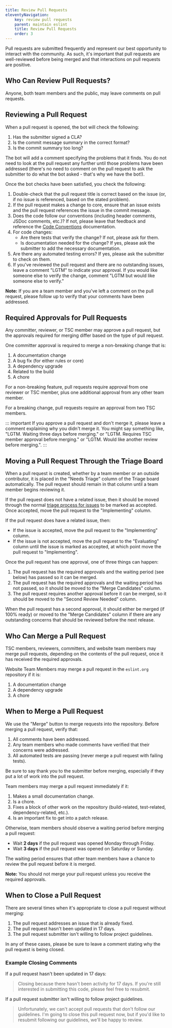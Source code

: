 ```yaml
---
title: Review Pull Requests
eleventyNavigation:
    key: review pull requests
    parent: maintain eslint
    title: Review Pull Requests
    order: 3
---
```


Pull requests are submitted frequently and represent our best opportunity to interact with the community. As such, it's important that pull requests are well-reviewed before being merged and that interactions on pull requests are positive.

## Who Can Review Pull Requests?

Anyone, both team members and the public, may leave comments on pull requests.

## Reviewing a Pull Request

When a pull request is opened, the bot will check the following:

1. Has the submitter signed a CLA?
1. Is the commit message summary in the correct format?
1. Is the commit summary too long?

The bot will add a comment specifying the problems that it finds. You do not need to look at the pull request any further until those problems have been addressed (there's no need to comment on the pull request to ask the submitter to do what the bot asked - that's why we have the bot!).

Once the bot checks have been satisfied, you check the following:

1. Double-check that the pull request title is correct based on the issue (or, if no issue is referenced, based on the stated problem).
1. If the pull request makes a change to core, ensure that an issue exists and the pull request references the issue in the commit message.
1. Does the code follow our conventions (including header comments, JSDoc comments, etc.)? If not, please leave that feedback and reference the [Code Conventions](../contribute/code-conventions) documentation.
1. For code changes:
    - Are there tests that verify the change? If not, please ask for them.
    - Is documentation needed for the change? If yes, please ask the submitter to add the necessary documentation.
1. Are there any automated testing errors? If yes, please ask the submitter to check on them.
1. If you've reviewed the pull request and there are no outstanding issues, leave a comment "LGTM" to indicate your approval. If you would like someone else to verify the change, comment "LGTM but would like someone else to verify."

**Note:** If you are a team member and you've left a comment on the pull request, please follow up to verify that your comments have been addressed.

## Required Approvals for Pull Requests

Any committer, reviewer, or TSC member may approve a pull request, but the approvals required for merging differ based on the type of pull request.

One committer approval is required to merge a non-breaking change that is:

1. A documentation change
1. A bug fix (for either rules or core)
1. A dependency upgrade
1. Related to the build
1. A chore

For a non-breaking feature, pull requests require approval from one reviewer or TSC member, plus one additional approval from any other team member.

For a breaking change, pull requests require an approval from two TSC members.

::: important
If you approve a pull request and don't merge it, please leave a comment explaining why you didn't merge it. You might say something like, "LGTM. Waiting three days before merging." or "LGTM. Requires TSC member approval before merging." or "LGTM. Would like another review before merging.".
:::

## Moving a Pull Request Through the Triage Board

When a pull request is created, whether by a team member or an outside contributor, it is placed in the "Needs Triage" column of the Triage board automatically. The pull request should remain in that column until a team member begins reviewing it.

If the pull request does not have a related issue, then it should be moved through the normal [triage process for issues](./manage-issues) to be marked as accepted. Once accepted, move the pull request to the "Implementing" column.

If the pull request does have a related issue, then:

- If the issue is accepted, move the pull request to the "Implementing" column.
- If the issue is not accepted, move the pull request to the "Evaluating" column until the issue is marked as accepted, at which point move the pull request to "Implementing".

Once the pull request has one approval, one of three things can happen:

1. The pull request has the required approvals and the waiting period (see below) has passed so it can be merged.
1. The pull request has the required approvals and the waiting period has not passed, so it should be moved to the "Merge Candidates" column.
1. The pull request requires another approval before it can be merged, so it should be moved to the "Second Review Needed" column.

When the pull request has a second approval, it should either be merged (if 100% ready) or moved to the "Merge Candidates" column if there are any outstanding concerns that should be reviewed before the next release.

## Who Can Merge a Pull Request

TSC members, reviewers, committers, and website team members may merge pull requests, depending on the contents of the pull request, once it has received the required approvals.

Website Team Members may merge a pull request in the `eslint.org` repository if it is:

1. A documentation change
1. A dependency upgrade
1. A chore

## When to Merge a Pull Request

We use the "Merge" button to merge requests into the repository. Before merging a pull request, verify that:

1. All comments have been addressed.
1. Any team members who made comments have verified that their concerns were addressed.
1. All automated tests are passing (never merge a pull request with failing tests).

Be sure to say thank you to the submitter before merging, especially if they put a lot of work into the pull request.

Team members may merge a pull request immediately if it:

1. Makes a small documentation change.
1. Is a chore.
1. Fixes a block of other work on the repository (build-related, test-related, dependency-related, etc.).
1. Is an important fix to get into a patch release.

Otherwise, team members should observe a waiting period before merging a pull request:

- Wait **2 days** if the pull request was opened Monday through Friday.
- Wait **3 days** if the pull request was opened on Saturday or Sunday.

The waiting period ensures that other team members have a chance to review the pull request before it is merged.

**Note:** You should not merge your pull request unless you receive the required approvals.

## When to Close a Pull Request

There are several times when it's appropriate to close a pull request without merging:

1. The pull request addresses an issue that is already fixed.
1. The pull request hasn't been updated in 17 days.
1. The pull request submitter isn't willing to follow project guidelines.

In any of these cases, please be sure to leave a comment stating why the pull request is being closed.

### Example Closing Comments

If a pull request hasn't been updated in 17 days:

> Closing because there hasn't been activity for 17 days. If you're still interested in submitting this code, please feel free to resubmit.

If a pull request submitter isn't willing to follow project guidelines.

> Unfortunately, we can't accept pull requests that don't follow our guidelines. I'm going to close this pull request now, but if you'd like to resubmit following our guidelines, we'll be happy to review.
